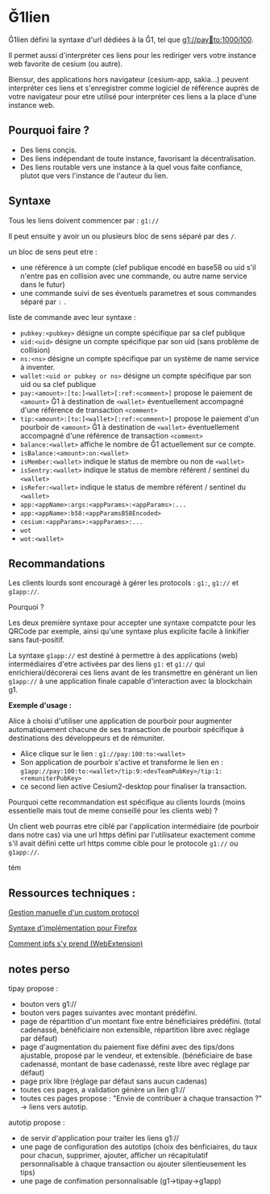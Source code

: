 # Ǧ1lien

Ǧ1lien défini la syntaxe d'url dédiées à la Ǧ1, tel que [g1://pay:100:to:1000i100](g1://pay:100:to:1000i100).

Il permet aussi d'interpréter ces liens pour les rediriger vers votre instance web favorite de cesium (ou autre).

Biensur, des applications hors navigateur (cesium-app, sakia...) peuvent interpréter ces liens et s'enregistrer comme logiciel de référence auprès de votre navigateur pour etre utilisé pour interpréter ces liens a la place d'une instance web.

## Pourquoi faire ?

- Des liens conçis.
- Des liens indépendant de toute instance, favorisant la décentralisation.
- Des liens routable vers une instance à la quel vous faite confiance, plutot que vers l'instance de l'auteur du lien.

## Syntaxe

Tous les liens doivent commencer par : `g1://` 

Il peut ensuite y avoir un ou plusieurs bloc de sens séparé par des `/`.

un bloc de sens peut etre :
- une référence à un compte (clef publique encodé en base58 ou uid s'il n'entre pas en collision avec une commande, ou autre name service dans le futur)
- une commande suivi de ses éventuels parametres et sous commandes séparé par `:` .

liste de commande avec leur syntaxe :
- `pubkey:<pubkey>` désigne un compte spécifique par sa clef publique
- `uid:<uid>` désigne un compte spécifique par son uid (sans problème de collision)
- `ns:<ns>` désigne un compte spécifique par un système de name service à inventer.
- `wallet:<uid or pubkey or ns>` désigne un compte spécifique par son uid ou sa clef publique
- `pay:<amount>:[to:]<wallet>[:ref:<comment>]` propose le paiement de `<amount>` Ǧ1 à destination de `<wallet>` éventuellement accompagné d'une référence de transaction `<comment>`
- `tip:<amount>:[to:]<wallet>[:ref:<comment>]` propose le paiement d'un pourboir de `<amount>` Ǧ1 à destination de `<wallet>` éventuellement accompagné d'une référence de transaction `<comment>`
- `balance:<wallet>` affiche le nombre de Ǧ1 actuellement sur ce compte.
- `isBalance:<amount>:on:<wallet>`
- `isMember:<wallet>` indique le status de membre ou non de `<wallet>`
- `isSentry:<wallet>` indique le status de membre référent / sentinel du `<wallet>`
- `isRefer:<wallet>` indique le status de membre référent / sentinel du `<wallet>`
- `app:<appName>:args:<appParams>:<appParams>:...`
- `app:<appName>:b58:<appParamsB58Encoded>`
- `cesium:<appParams>:<appParams>:...`
- `wot`
- `wot:<wallet>`

## Recommandations

Les clients lourds sont encouragé à gérer les protocols : `g1:`, `g1://` et `g1app://`.

Pourquoi ?

Les deux première syntaxe pour accepter une syntaxe compatcte pour les QRCode par exemple, ainsi qu'une syntaxe plus explicite facile à linkifier sans faut-positif.

La syntaxe `g1app://` est destiné à permettre à des applications (web) intermédiaires d'etre activées par des liens `g1:` et `g1://` qui enrichierai/décorerai ces liens avant de les transmettre en générant un lien `g1app://` à une application finale capable d'interaction avec la blockchain g1.

**Exemple d'usage :**

Alice à choisi d'utiliser une application de pourboir pour augmenter automatiquement chacune de ses transaction de pourboir spécifique à destinations des développeurs et de rémuniter.
- Alice clique sur le lien : `g1://pay:100:to:<wallet>`
- Son application de pourboir s'active et transforme le lien en : `g1app://pay:100:to:<wallet>/tip:9:<devTeamPubKey>/tip:1:<remuniterPubKey>`
- ce second lien active Cesium2-desktop pour finaliser la transaction.

Pourquoi cette recommandation est spécifique au clients lourds (moins essentielle mais tout de meme conseillé pour les clients web) ?

Un client web pourras etre ciblé par l'application intermédiaire (de pourboir dans notre cas) via une url https défini par l'utilisateur exactement comme s'il avait défini cette url https comme cible pour le protocole `g1://` ou `g1app://`.


tém
## Ressources techniques :
[Gestion manuelle d'un custom protocol](https://support.shotgunsoftware.com/hc/en-us/articles/219031308-Launching-applications-using-custom-browser-protocols)

[Syntaxe d'implémentation pour Firefox](https://developer.mozilla.org/en-US/docs/Web/API/Navigator/registerProtocolHandler/Web-based_protocol_handlers)

[Comment ipfs s'y prend (WebExtension)](https://github.com/ipfs-shipyard/ipfs-companion/issues/164)


## notes perso

tipay propose :
- bouton vers g1://
- bouton vers pages suivantes avec montant prédéfini.
- page de répartition d'un montant fixe entre bénéficiaires prédéfini. (total cadenassé, bénéficiaire non extensible, répartition libre avec réglage par défaut)
- page d'augmentation du paiement fixe défini avec des tips/dons ajustable, proposé par le vendeur, et extensible. (bénéficiaire de base cadenassé, montant de base cadenassé, reste libre avec réglage par défaut)
- page prix libre (réglage par défaut sans aucun cadenas)
- toutes ces pages, a validation génère un lien g1://
- toutes ces pages propose : "Envie de contribuer à chaque transaction ?" -> liens vers autotip.

autotip propose :
- de servir d'application pour traiter les liens g1://
- une page de configuration des autotips (choix des bénficiaires, du taux pour chacun, supprimer, ajouter, afficher un récapitulatif personnalisable à chaque transaction ou ajouter silentieusement les tips)
- une page de confimation personnalisable (g1->tipay->g1app)

 